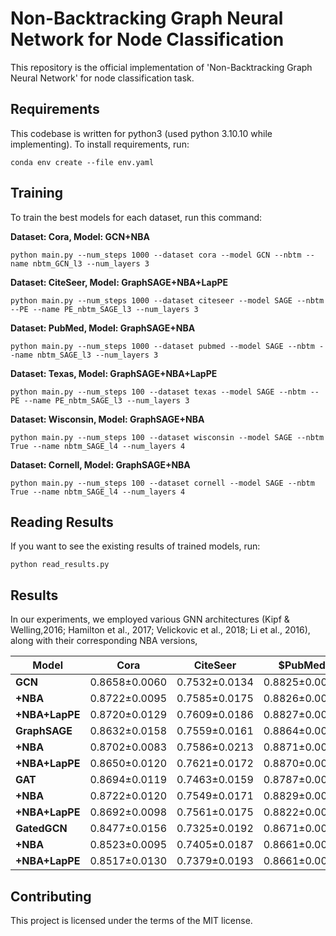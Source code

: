 
# Non-Backtracking Graph Neural Network for Node Classification

This repository is the official implementation of 'Non-Backtracking Graph Neural Network' for node classification task. 


## Requirements

This codebase is written for python3 (used python 3.10.10 while implementing).
To install requirements, run:

```setup
conda env create --file env.yaml
```

## Training

To train the best models for each dataset, run this command:


**Dataset: Cora, Model: GCN+NBA**
```
python main.py --num_steps 1000 --dataset cora --model GCN --nbtm --name nbtm_GCN_l3 --num_layers 3 
```

**Dataset: CiteSeer, Model: GraphSAGE+NBA+LapPE**
```
python main.py --num_steps 1000 --dataset citeseer --model SAGE --nbtm --PE --name PE_nbtm_SAGE_l3 --num_layers 3 
```

**Dataset: PubMed, Model: GraphSAGE+NBA**
```
python main.py --num_steps 1000 --dataset pubmed --model SAGE --nbtm --name nbtm_SAGE_l3 --num_layers 3
```

**Dataset: Texas, Model: GraphSAGE+NBA+LapPE**
```
python main.py --num_steps 100 --dataset texas --model SAGE --nbtm --PE --name PE_nbtm_SAGE_l3 --num_layers 3
```

**Dataset: Wisconsin, Model: GraphSAGE+NBA**
```
python main.py --num_steps 100 --dataset wisconsin --model SAGE --nbtm True --name nbtm_SAGE_l4 --num_layers 4
```

**Dataset: Cornell, Model: GraphSAGE+NBA**
```
python main.py --num_steps 100 --dataset cornell --model SAGE --nbtm True --name nbtm_SAGE_l4 --num_layers 4 
```

## Reading Results

If you want to see the existing results of trained models, run:
```
python read_results.py
```

## Results
In our experiments, we employed various GNN architectures (Kipf & Welling,2016; Hamilton et al., 2017; Velickovic et al., 2018; Li et al., 2016), along with their corresponding NBA versions,

| **Model**      | **Cora**      | **CiteSeer**  | **$PubMed**   | **Texas**     | **Wisconsin** | **Cornell**   |
|----------------|---------------|---------------|---------------|---------------|---------------|---------------|
| **GCN**        | 0.8658±0.0060 | 0.7532±0.0134 | 0.8825±0.0042 | 0.6162±0.0634 | 0.6059±0.0438 | 0.5946±0.0662 |
| **+NBA**       | 0.8722±0.0095 | 0.7585±0.0175 | 0.8826±0.0044 | 0.7108±0.0796 | 0.7471±0.0386 | 0.6108±0.0614 |
| **+NBA+LapPE** | 0.8720±0.0129 | 0.7609±0.0186 | 0.8827±0.0048 | 0.6811±0.0595 | 0.7471±0.0466 | 0.6378±0.0317 |
| **GraphSAGE**  | 0.8632±0.0158 | 0.7559±0.0161 | 0.8864±0.0030 | 0.7108±0.0556 | 0.7706±0.0403 | 0.6027±0.0625 |
| **+NBA**       | 0.8702±0.0083 | 0.7586±0.0213 | 0.8871±0.0044 | 0.7270±0.0905 | 0.7765±0.0508 | 0.6459±0.0691 |
| **+NBA+LapPE** | 0.8650±0.0120 | 0.7621±0.0172 | 0.8870±0.0037 | 0.7486±0.0612 | 0.7647±0.0531 | 0.6378±0.0544 |
| **GAT**        | 0.8694±0.0119 | 0.7463±0.0159 | 0.8787±0.0046 | 0.6054±0.0386 | 0.6000±0.0491 | 0.4757±0.0614 |
| **+NBA**       | 0.8722±0.0120 | 0.7549±0.0171 | 0.8829±0.0043 | 0.6622±0.0514 | 0.7059±0.0562 | 0.5838±0.0558 |
| **+NBA+LapPE** | 0.8692±0.0098 | 0.7561±0.0175 | 0.8822±0.0047 | 0.6730±0.0348 | 0.7314±0.0531 | 0.5784±0.0640 |
| **GatedGCN**   | 0.8477±0.0156 | 0.7325±0.0192 | 0.8671±0.0060 | 0.6108±0.0652 | 0.5824±0.0641 | 0.5216±0.0987 |
| **+NBA**       | 0.8523±0.0095 | 0.7405±0.0187 | 0.8661±0.0035 | 0.6162±0.0490 | 0.6431±0.0356 | 0.5649±0.0532 |
| **+NBA+LapPE** | 0.8517±0.0130 | 0.7379±0.0193 | 0.8661±0.0047 | 0.6243±0.0467 | 0.6569±0.0310 | 0.5405±0.0785 |


## Contributing

This project is licensed under the terms of the MIT license.
